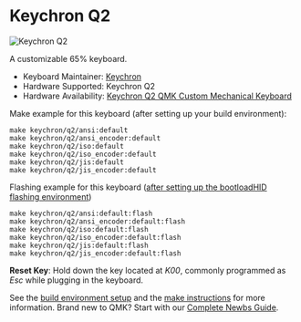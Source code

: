 # Keychron Q2

![Keychron Q2](https://i.imgur.com/9bJ6Moh.jpg)

A customizable 65% keyboard.

* Keyboard Maintainer: [Keychron](https://github.com/keychron)
* Hardware Supported: Keychron Q2
* Hardware Availability: [Keychron Q2 QMK Custom Mechanical Keyboard](https://www.keychron.com/products/keychron-q2-qmk-custom-mechanical-keyboard)

Make example for this keyboard (after setting up your build environment):

    make keychron/q2/ansi:default
    make keychron/q2/ansi_encoder:default
    make keychron/q2/iso:default
    make keychron/q2/iso_encoder:default
    make keychron/q2/jis:default
    make keychron/q2/jis_encoder:default

Flashing example for this keyboard ([after setting up the bootloadHID flashing environment](https://docs.qmk.fm/#/flashing_bootloadhid))

    make keychron/q2/ansi:default:flash
    make keychron/q2/ansi_encoder:default:flash
    make keychron/q2/iso:default:flash
    make keychron/q2/iso_encoder:default:flash
    make keychron/q2/jis:default:flash
    make keychron/q2/jis_encoder:default:flash

**Reset Key**: Hold down the key located at *K00*, commonly programmed as *Esc* while plugging in the keyboard.

See the [build environment setup](https://docs.qmk.fm/#/getting_started_build_tools) and the [make instructions](https://docs.qmk.fm/#/getting_started_make_guide) for more information. Brand new to QMK? Start with our [Complete Newbs Guide](https://docs.qmk.fm/#/newbs).
